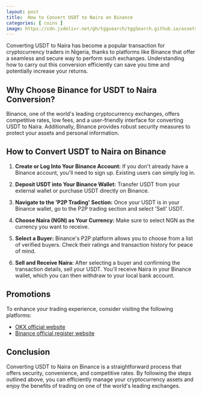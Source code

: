 ```yaml
---
layout: post
title:  How to Convert USDT to Naira on Binance
categories: [ coins ]
image: https://cdn.jsdelivr.net/gh/tggsearch/tggSearch.github.io/assets/img/usdt-1.webp
---
```


Converting USDT to Naira has become a popular transaction for cryptocurrency traders in Nigeria, thanks to platforms like Binance that offer a seamless and secure way to perform such exchanges. Understanding how to carry out this conversion efficiently can save you time and potentially increase your returns.

## Why Choose Binance for USDT to Naira Conversion?

Binance, one of the world's leading cryptocurrency exchanges, offers competitive rates, low fees, and a user-friendly interface for converting USDT to Naira. Additionally, Binance provides robust security measures to protect your assets and personal information.

## How to Convert USDT to Naira on Binance

1. **Create or Log Into Your Binance Account:** If you don't already have a Binance account, you'll need to sign up. Existing users can simply log in.

2. **Deposit USDT into Your Binance Wallet:** Transfer USDT from your external wallet or purchase USDT directly on Binance.

3. **Navigate to the 'P2P Trading' Section:** Once your USDT is in your Binance wallet, go to the P2P trading section and select 'Sell' USDT.

4. **Choose Naira (NGN) as Your Currency:** Make sure to select NGN as the currency you want to receive.

5. **Select a Buyer:** Binance's P2P platform allows you to choose from a list of verified buyers. Check their ratings and transaction history for peace of mind.

6. **Sell and Receive Naira:** After selecting a buyer and confirming the transaction details, sell your USDT. You'll receive Naira in your Binance wallet, which you can then withdraw to your local bank account.

## Promotions

To enhance your trading experience, consider visiting the following platforms:

- [OKX official website](/302.html?target=https://www.okx.com/join/65103688)
- [Binance official register website](/302.html?target=https://accounts.binance.com/register?ref=ZGR4DOXV)

## Conclusion

Converting USDT to Naira on Binance is a straightforward process that offers security, convenience, and competitive rates. By following the steps outlined above, you can efficiently manage your cryptocurrency assets and enjoy the benefits of trading on one of the world's leading exchanges.